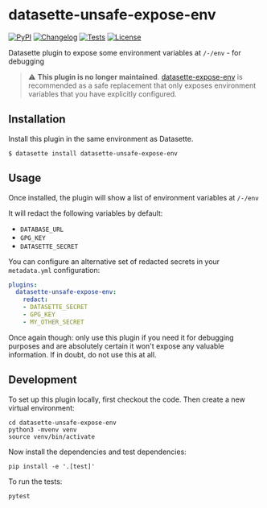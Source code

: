 # datasette-unsafe-expose-env

[![PyPI](https://img.shields.io/pypi/v/datasette-unsafe-expose-env.svg)](https://pypi.org/project/datasette-unsafe-expose-env/)
[![Changelog](https://img.shields.io/github/v/release/simonw/datasette-unsafe-expose-env?include_prereleases&label=changelog)](https://github.com/simonw/datasette-unsafe-expose-env/releases)
[![Tests](https://github.com/simonw/datasette-unsafe-expose-env/workflows/Test/badge.svg)](https://github.com/simonw/datasette-unsafe-expose-env/actions?query=workflow%3ATest)
[![License](https://img.shields.io/badge/license-Apache%202.0-blue.svg)](https://github.com/simonw/datasette-unsafe-expose-env/blob/main/LICENSE)

Datasette plugin to expose some environment variables at `/-/env` - for debugging

> :warning: **This plugin is no longer maintained**. [datasette-expose-env](https://datasette.io/plugins/datasette-expose-env) is recommended as a safe replacement that only exposes environment variables that you have explicitly configured.

## Installation

Install this plugin in the same environment as Datasette.

    $ datasette install datasette-unsafe-expose-env

## Usage

Once installed, the plugin will show a list of environment variables at `/-/env`

It will redact the following variables by default:

- `DATABASE_URL`
- `GPG_KEY`
- `DATASETTE_SECRET`

You can configure an alternative set of redacted secrets in your `metadata.yml` configuration:

```yaml
plugins:
  datasette-unsafe-expose-env:
    redact:
    - DATASETTE_SECRET
    - GPG_KEY
    - MY_OTHER_SECRET
```

Once again though: only use this plugin if you need it for debugging purposes and are absolutely certain it won't expose any valuable information. If in doubt, do not use this at all.

## Development

To set up this plugin locally, first checkout the code. Then create a new virtual environment:

    cd datasette-unsafe-expose-env
    python3 -mvenv venv
    source venv/bin/activate

Now install the dependencies and test dependencies:

    pip install -e '.[test]'

To run the tests:

    pytest
